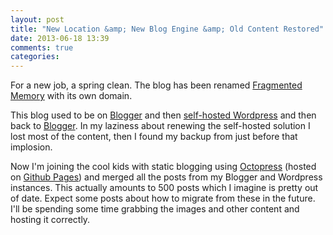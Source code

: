 ```yaml
---
layout: post
title: "New Location &amp; New Blog Engine &amp; Old Content Restored"
date: 2013-06-18 13:39
comments: true
categories: 
---
```


For a new job, a spring clean.  The blog has been renamed [Fragmented Memory][4] with its own domain.

This blog used to be on [Blogger][1] and then [self-hosted Wordpress][2] and then back to [Blogger][1].  In my laziness about renewing the self-hosted solution I lost most of the content, then I found my backup from just before that implosion.

Now I'm joining the cool kids with static blogging using [Octopress][3] (hosted on [Github Pages][5]) and merged all the posts from my Blogger and Wordpress instances.  This actually amounts to 500 posts which I imagine is pretty out of date.  Expect some posts about how to migrate from these in the future.  I'll be spending some time grabbing the images and other content and hosting it correctly.

 [1]: http://garrys-brain.blogspot.co.uk/
 [2]: http://www.programmerslog.com/
 [3]: http://octopress.org/
 [4]: http://www.fragmentedmemory.com/
 [5]: http://www.github.com/
